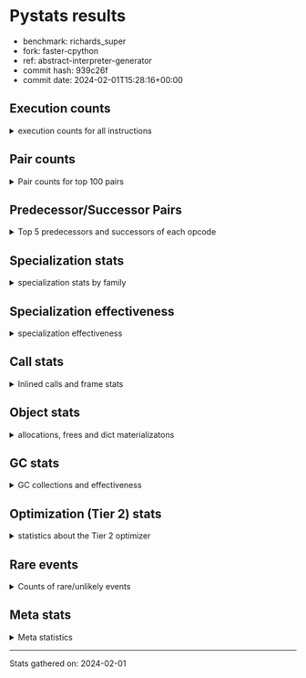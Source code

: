 
# Pystats results

- benchmark: richards_super
- fork: faster-cpython
- ref: abstract-interpreter-generator
- commit hash: 939c26f
- commit date: 2024-02-01T15:28:16+00:00

## Execution counts

<details>
<summary> execution counts for all instructions </summary>

|Name | Count | Self | Cumulative | Miss ratio | 
|---|---:|---:|---:|---:|
| LOAD_FAST | 348,289,860 | 21.9% | 21.9% |  |
| LOAD_ATTR_INSTANCE_VALUE | 146,778,480 | 9.2% | 31.1% | 34.9% |
| TO_BOOL_BOOL | 101,068,140 | 6.4% | 37.5% |  |
| CALL_PY_EXACT_ARGS | 82,093,240 | 5.2% | 42.6% | 8.5% |
| RESUME_CHECK | 81,965,500 | 5.2% | 47.8% | 0.0% |
| POP_JUMP_IF_FALSE | 81,216,640 | 5.1% | 52.9% |  |
| RETURN_VALUE | 72,657,020 | 4.6% | 57.5% |  |
| LOAD_ATTR_METHOD_WITH_VALUES | 72,039,760 | 4.5% | 62.0% | 44.6% |
| STORE_ATTR_INSTANCE_VALUE | 69,153,620 | 4.3% | 66.4% | 22.7% |
| STORE_FAST | 65,669,440 | 4.1% | 70.5% |  |
| LOAD_CONST | 52,642,240 | 3.3% | 73.8% |  |
| POP_TOP | 48,842,720 | 3.1% | 76.9% |  |
| COPY | 48,068,020 | 3.0% | 79.9% |  |
| LOAD_FAST_LOAD_FAST | 41,521,760 | 2.6% | 82.5% |  |
| LOAD_GLOBAL_MODULE | 41,305,880 | 2.6% | 85.1% |  |
| POP_JUMP_IF_NOT_NONE | 30,754,880 | 1.9% | 87.0% |  |
| POP_JUMP_IF_NONE | 22,455,200 | 1.4% | 88.4% |  |
| POP_JUMP_IF_TRUE | 22,014,180 | 1.4% | 89.8% |  |
| LOAD_GLOBAL_BUILTIN | 21,053,720 | 1.3% | 91.1% |  |
| ENTER_EXECUTOR | 17,460,400 | 1.1% | 92.2% |  |
| UNARY_NOT | 15,207,200 | 1.0% | 93.2% |  |
| COMPARE_OP_INT | 13,016,100 | 0.8% | 94.0% |  |
| JUMP_FORWARD | 10,812,160 | 0.7% | 94.7% |  |
| RETURN_CONST | 10,531,840 | 0.7% | 95.4% |  |
| LOAD_DEREF | 10,527,520 | 0.7% | 96.0% |  |
| COPY_FREE_VARS | 10,527,440 | 0.7% | 96.7% |  |
| LOAD_SUPER_ATTR_METHOD | 10,527,200 | 0.7% | 97.3% |  |
| CALL_ISINSTANCE | 10,526,320 | 0.7% | 98.0% |  |
| SWAP | 7,980,560 | 0.5% | 98.5% |  |
| BINARY_OP_ADD_INT | 7,468,540 | 0.5% | 99.0% |  |
| BINARY_SUBSCR_LIST_INT | 6,807,160 | 0.4% | 99.4% |  |
| BINARY_OP | 4,001,820 | 0.3% | 99.7% |  |
| BINARY_OP_SUBTRACT_INT | 2,001,160 | 0.1% | 99.8% |  |
| NOP | 1,859,120 | 0.1% | 99.9% |  |
| FOR_ITER_RANGE | 745,380 | 0.0% | 99.9% |  |
| STORE_SUBSCR_LIST_INT | 402,120 | 0.0% | 100.0% |  |
| GET_ITER | 372,560 | 0.0% | 100.0% |  |
| STORE_ATTR | 4,880 | 0.0% | 100.0% |  |
| LOAD_ATTR | 3,680 | 0.0% | 100.0% |  |
| LOAD_GLOBAL | 3,680 | 0.0% | 100.0% |  |
| EXIT_INIT_CHECK | 3,640 | 0.0% | 100.0% |  |
| CALL_ALLOC_AND_ENTER_INIT | 3,640 | 0.0% | 100.0% |  |
| CALL | 3,540 | 0.0% | 100.0% |  |
| BUILD_LIST | 1,280 | 0.0% | 100.0% |  |
| JUMP_BACKWARD | 1,000 | 0.0% | 100.0% |  |
| RESUME | 760 | 0.0% | 100.0% | 2.6% |
| INTERPRETER_EXIT | 680 | 0.0% | 100.0% |  |
| TO_BOOL | 600 | 0.0% | 100.0% |  |
| PUSH_NULL | 480 | 0.0% | 100.0% |  |
| EXTENDED_ARG | 480 | 0.0% | 100.0% |  |
| COMPARE_OP | 440 | 0.0% | 100.0% |  |
| LOAD_SUPER_ATTR | 320 | 0.0% | 100.0% |  |
| CALL_BUILTIN_CLASS | 200 | 0.0% | 100.0% |  |
| FOR_ITER | 120 | 0.0% | 100.0% |  |
| LOAD_ATTR_MODULE | 120 | 0.0% | 100.0% |  |
| BINARY_SUBSCR | 80 | 0.0% | 100.0% |  |
| STORE_SUBSCR | 80 | 0.0% | 100.0% |  |
| CALL_FUNCTION_EX | 80 | 0.0% | 100.0% |  |
| BINARY_OP_SUBTRACT_FLOAT | 60 | 0.0% | 100.0% |  |


</details>

## Pair counts

<details>
<summary> Pair counts for top 100 pairs </summary>

|Pair | Count | Self | Cumulative | 
|---|---:|---:|---:|
| LOAD_FAST LOAD_ATTR_INSTANCE_VALUE | 121,981,900 | 7.7% | 7.7% |
| CALL_PY_EXACT_ARGS RESUME_CHECK | 71,434,600 | 4.5% | 12.2% |
| TO_BOOL_BOOL POP_JUMP_IF_FALSE | 63,846,900 | 4.0% | 16.2% |
| LOAD_FAST LOAD_ATTR_METHOD_WITH_VALUES | 59,944,920 | 3.8% | 19.9% |
| RESUME_CHECK LOAD_FAST | 53,968,440 | 3.4% | 23.3% |
| POP_TOP LOAD_FAST | 44,748,080 | 2.8% | 26.2% |
| LOAD_FAST STORE_ATTR_INSTANCE_VALUE | 44,128,800 | 2.8% | 28.9% |
| STORE_FAST LOAD_FAST | 42,916,240 | 2.7% | 31.6% |
| LOAD_ATTR_METHOD_WITH_VALUES CALL_PY_EXACT_ARGS | 41,470,820 | 2.6% | 34.2% |
| STORE_ATTR_INSTANCE_VALUE LOAD_FAST | 40,645,900 | 2.6% | 36.8% |
| COPY TO_BOOL_BOOL | 40,087,300 | 2.5% | 39.3% |
| POP_JUMP_IF_FALSE LOAD_FAST | 32,679,840 | 2.1% | 41.4% |
| LOAD_CONST LOAD_FAST | 29,192,800 | 1.8% | 43.2% |
| LOAD_ATTR_INSTANCE_VALUE COPY | 28,600,200 | 1.8% | 45.0% |
| POP_JUMP_IF_NOT_NONE LOAD_FAST | 25,419,040 | 1.6% | 46.6% |
| RETURN_VALUE RETURN_VALUE | 24,772,160 | 1.6% | 48.2% |
| LOAD_ATTR_INSTANCE_VALUE STORE_FAST | 24,749,900 | 1.6% | 49.7% |
| LOAD_FAST POP_JUMP_IF_NOT_NONE | 23,315,520 | 1.5% | 51.2% |
| RETURN_VALUE TO_BOOL_BOOL | 23,233,060 | 1.5% | 52.6% |
| LOAD_FAST POP_JUMP_IF_NONE | 22,455,200 | 1.4% | 54.0% |
| TO_BOOL_BOOL POP_JUMP_IF_TRUE | 22,014,080 | 1.4% | 55.4% |
| LOAD_FAST RETURN_VALUE | 21,297,360 | 1.3% | 56.8% |
| LOAD_ATTR_INSTANCE_VALUE LOAD_FAST | 20,470,740 | 1.3% | 58.1% |
| POP_JUMP_IF_FALSE POP_TOP | 19,560,460 | 1.2% | 59.3% |
| LOAD_ATTR_INSTANCE_VALUE CALL_PY_EXACT_ARGS | 17,463,800 | 1.1% | 60.4% |
| POP_JUMP_IF_NONE ENTER_EXECUTOR | 17,059,500 | 1.1% | 61.5% |
| LOAD_FAST_LOAD_FAST STORE_ATTR_INSTANCE_VALUE | 16,746,520 | 1.1% | 62.5% |
| RETURN_VALUE STORE_FAST | 15,846,720 | 1.0% | 63.5% |
| STORE_ATTR_INSTANCE_VALUE LOAD_CONST | 15,387,440 | 1.0% | 64.5% |
| TO_BOOL_BOOL UNARY_NOT | 15,207,160 | 1.0% | 65.4% |
| LOAD_ATTR_INSTANCE_VALUE TO_BOOL_BOOL | 15,207,120 | 1.0% | 66.4% |
| LOAD_ATTR_METHOD_WITH_VALUES LOAD_FAST_LOAD_FAST | 14,245,720 | 0.9% | 67.3% |
| LOAD_FAST_LOAD_FAST CALL_PY_EXACT_ARGS | 14,245,680 | 0.9% | 68.2% |
| LOAD_ATTR_METHOD_WITH_VALUES LOAD_FAST | 14,116,900 | 0.9% | 69.1% |
| LOAD_FAST LOAD_GLOBAL_MODULE | 13,778,720 | 0.9% | 69.9% |
| COMPARE_OP_INT POP_JUMP_IF_FALSE | 13,016,100 | 0.8% | 70.8% |
| LOAD_ATTR_INSTANCE_VALUE RETURN_VALUE | 12,933,060 | 0.8% | 71.6% |
| LOAD_ATTR_INSTANCE_VALUE LOAD_CONST | 12,351,780 | 0.8% | 72.3% |
| LOAD_FAST STORE_FAST | 12,201,120 | 0.8% | 73.1% |
| LOAD_GLOBAL_MODULE TO_BOOL_BOOL | 12,014,120 | 0.8% | 73.9% |
| ENTER_EXECUTOR LOAD_ATTR_METHOD_WITH_VALUES | 11,487,300 | 0.7% | 74.6% |
| UNARY_NOT COPY | 11,487,200 | 0.7% | 75.3% |
| POP_JUMP_IF_TRUE POP_TOP | 11,487,200 | 0.7% | 76.0% |
| POP_JUMP_IF_FALSE LOAD_GLOBAL_MODULE | 11,242,760 | 0.7% | 76.7% |
| RESUME_CHECK LOAD_CONST | 10,660,440 | 0.7% | 77.4% |
| JUMP_FORWARD LOAD_FAST | 10,625,920 | 0.7% | 78.1% |
| STORE_ATTR_INSTANCE_VALUE RETURN_CONST | 10,530,200 | 0.7% | 78.7% |
| RESUME_CHECK LOAD_FAST_LOAD_FAST | 10,527,640 | 0.7% | 79.4% |
| RETURN_CONST POP_TOP | 10,527,520 | 0.7% | 80.1% |
| LOAD_DEREF LOAD_FAST | 10,527,360 | 0.7% | 80.7% |
| COPY_FREE_VARS RESUME_CHECK | 10,527,260 | 0.7% | 81.4% |
| LOAD_GLOBAL_BUILTIN LOAD_DEREF | 10,527,200 | 0.7% | 82.0% |
| LOAD_SUPER_ATTR_METHOD LOAD_FAST_LOAD_FAST | 10,527,060 | 0.7% | 82.7% |
| LOAD_FAST LOAD_SUPER_ATTR_METHOD | 10,527,040 | 0.7% | 83.4% |
| LOAD_GLOBAL_BUILTIN LOAD_FAST | 10,526,520 | 0.7% | 84.0% |
| CALL_PY_EXACT_ARGS COPY_FREE_VARS | 10,526,380 | 0.7% | 84.7% |
| LOAD_FAST_LOAD_FAST LOAD_ATTR_INSTANCE_VALUE | 10,526,360 | 0.7% | 85.4% |
| POP_JUMP_IF_TRUE LOAD_GLOBAL_BUILTIN | 10,526,240 | 0.7% | 86.0% |
| STORE_FAST LOAD_GLOBAL_BUILTIN | 10,526,240 | 0.7% | 86.7% |
| CALL_ISINSTANCE TO_BOOL_BOOL | 10,526,240 | 0.7% | 87.3% |
| LOAD_GLOBAL_MODULE CALL_ISINSTANCE | 10,526,240 | 0.7% | 88.0% |
| POP_JUMP_IF_FALSE RETURN_VALUE | 9,039,220 | 0.6% | 88.6% |
| COPY LOAD_ATTR_INSTANCE_VALUE | 7,980,360 | 0.5% | 89.1% |
| SWAP STORE_ATTR_INSTANCE_VALUE | 7,980,360 | 0.5% | 89.6% |
| LOAD_ATTR_INSTANCE_VALUE POP_JUMP_IF_NOT_NONE | 7,439,320 | 0.5% | 90.0% |
| LOAD_FAST CALL_PY_EXACT_ARGS | 7,179,920 | 0.5% | 90.5% |
| LOAD_CONST BINARY_OP_ADD_INT | 7,067,280 | 0.4% | 90.9% |
| RETURN_VALUE POP_TOP | 6,939,080 | 0.4% | 91.4% |
| POP_JUMP_IF_FALSE LOAD_CONST | 6,834,880 | 0.4% | 91.8% |
| RESUME_CHECK LOAD_GLOBAL_MODULE | 6,807,840 | 0.4% | 92.2% |
| LOAD_FAST BINARY_SUBSCR_LIST_INT | 6,807,120 | 0.4% | 92.7% |
| LOAD_CONST STORE_FAST | 6,806,560 | 0.4% | 93.1% |
| STORE_FAST JUMP_FORWARD | 6,719,840 | 0.4% | 93.5% |
| BINARY_OP_ADD_INT SWAP | 5,579,380 | 0.4% | 93.9% |
| LOAD_GLOBAL_MODULE COMPARE_OP_INT | 5,482,120 | 0.3% | 94.2% |
| LOAD_GLOBAL_MODULE LOAD_ATTR_INSTANCE_VALUE | 5,321,360 | 0.3% | 94.5% |
| BINARY_SUBSCR_LIST_INT STORE_FAST | 5,319,180 | 0.3% | 94.9% |
| LOAD_GLOBAL_MODULE COPY | 5,206,840 | 0.3% | 95.2% |
| ENTER_EXECUTOR POP_JUMP_IF_FALSE | 4,353,260 | 0.3% | 95.5% |
| POP_TOP JUMP_FORWARD | 4,092,320 | 0.3% | 95.7% |
| LOAD_CONST BINARY_OP | 3,998,640 | 0.3% | 96.0% |
| LOAD_ATTR_INSTANCE_VALUE COMPARE_OP_INT | 3,961,200 | 0.2% | 96.2% |
| POP_JUMP_IF_NOT_NONE LOAD_FAST_LOAD_FAST | 3,848,800 | 0.2% | 96.5% |
| POP_JUMP_IF_NONE LOAD_FAST | 3,774,720 | 0.2% | 96.7% |
| STORE_FAST LOAD_GLOBAL_MODULE | 3,720,400 | 0.2% | 97.0% |
| UNARY_NOT RETURN_VALUE | 3,720,000 | 0.2% | 97.2% |
| LOAD_CONST COMPARE_OP_INT | 3,572,560 | 0.2% | 97.4% |
| LOAD_FAST COPY | 2,773,680 | 0.2% | 97.6% |
| BINARY_OP LOAD_CONST | 2,398,580 | 0.2% | 97.7% |
| LOAD_ATTR_INSTANCE_VALUE LOAD_GLOBAL_MODULE | 2,232,560 | 0.1% | 97.9% |
| LOAD_CONST BINARY_OP_SUBTRACT_INT | 2,001,120 | 0.1% | 98.0% |
| STORE_ATTR_INSTANCE_VALUE LOAD_GLOBAL_MODULE | 1,916,820 | 0.1% | 98.1% |
| RETURN_VALUE LOAD_FAST | 1,863,200 | 0.1% | 98.2% |
| NOP LOAD_FAST | 1,859,040 | 0.1% | 98.4% |
| POP_JUMP_IF_FALSE NOP | 1,859,040 | 0.1% | 98.5% |
| POP_JUMP_IF_NONE LOAD_FAST_LOAD_FAST | 1,620,320 | 0.1% | 98.6% |
| STORE_FAST LOAD_CONST | 1,600,000 | 0.1% | 98.7% |
| BINARY_OP_SUBTRACT_INT SWAP | 1,599,980 | 0.1% | 98.8% |
| LOAD_GLOBAL_MODULE CALL_PY_EXACT_ARGS | 1,599,880 | 0.1% | 98.9% |
| LOAD_ATTR_METHOD_WITH_VALUES LOAD_GLOBAL_MODULE | 1,599,760 | 0.1% | 99.0% |


</details>

## Predecessor/Successor Pairs

<details>
<summary> Top 5 predecessors and successors of each opcode </summary>

### CACHE

<details>
<summary> Successors and predecessors for CACHE </summary>

|Successors | Count | Percentage | 
|---|---:|---:|
| RESUME_CHECK | 420 | 61.8% |
| RESUME | 140 | 20.6% |
| COPY_FREE_VARS | 120 | 17.6% |


</details>

### BINARY_SUBSCR

<details>
<summary> Successors and predecessors for BINARY_SUBSCR </summary>

|Predecessors | Count | Percentage | 
|---|---:|---:|
| LOAD_FAST | 80 | 100.0% |

|Successors | Count | Percentage | 
|---|---:|---:|
| BINARY_SUBSCR_LIST_INT | 40 | 50.0% |
| LOAD_FAST | 20 | 25.0% |
| STORE_FAST | 20 | 25.0% |


</details>

### EXIT_INIT_CHECK

<details>
<summary> Successors and predecessors for EXIT_INIT_CHECK </summary>

|Predecessors | Count | Percentage | 
|---|---:|---:|
| RETURN_CONST | 3,640 | 100.0% |

|Successors | Count | Percentage | 
|---|---:|---:|
| RETURN_VALUE | 3,640 | 100.0% |


</details>

### GET_ITER

<details>
<summary> Successors and predecessors for GET_ITER </summary>

|Predecessors | Count | Percentage | 
|---|---:|---:|
| LOAD_GLOBAL_MODULE | 372,300 | 99.9% |
| CALL_BUILTIN_CLASS | 140 | 0.0% |
| LOAD_FAST | 80 | 0.0% |
| CALL | 20 | 0.0% |
| LOAD_GLOBAL | 20 | 0.0% |

|Successors | Count | Percentage | 
|---|---:|---:|
| FOR_ITER_RANGE | 372,360 | 99.9% |
| EXTENDED_ARG | 160 | 0.0% |
| FOR_ITER | 40 | 0.0% |


</details>

### INTERPRETER_EXIT

<details>
<summary> Successors and predecessors for INTERPRETER_EXIT </summary>

|Predecessors | Count | Percentage | 
|---|---:|---:|
| RETURN_CONST | 680 | 100.0% |


</details>

### NOP

<details>
<summary> Successors and predecessors for NOP </summary>

|Predecessors | Count | Percentage | 
|---|---:|---:|
| POP_JUMP_IF_FALSE | 1,859,040 | 100.0% |
| POP_TOP | 80 | 0.0% |

|Successors | Count | Percentage | 
|---|---:|---:|
| LOAD_FAST | 1,859,040 | 100.0% |
| LOAD_DEREF | 80 | 0.0% |


</details>

### POP_TOP

<details>
<summary> Successors and predecessors for POP_TOP </summary>

|Predecessors | Count | Percentage | 
|---|---:|---:|
| POP_JUMP_IF_FALSE | 19,560,460 | 40.0% |
| POP_JUMP_IF_TRUE | 11,487,200 | 23.5% |
| RETURN_CONST | 10,527,520 | 21.6% |
| RETURN_VALUE | 6,939,080 | 14.2% |
| ENTER_EXECUTOR | 328,100 | 0.7% |

|Successors | Count | Percentage | 
|---|---:|---:|
| LOAD_FAST | 44,748,080 | 91.6% |
| JUMP_FORWARD | 4,092,320 | 8.4% |
| RETURN_CONST | 960 | 0.0% |
| LOAD_GLOBAL_MODULE | 720 | 0.0% |
| LOAD_GLOBAL | 240 | 0.0% |


</details>

### PUSH_NULL

<details>
<summary> Successors and predecessors for PUSH_NULL </summary>

|Predecessors | Count | Percentage | 
|---|---:|---:|
| LOAD_FAST | 320 | 66.7% |
| LOAD_DEREF | 80 | 16.7% |
| LOAD_ATTR_MODULE | 60 | 12.5% |
| LOAD_ATTR | 20 | 4.2% |

|Successors | Count | Percentage | 
|---|---:|---:|
| CALL | 400 | 83.3% |
| LOAD_FAST | 80 | 16.7% |


</details>

### RETURN_VALUE

<details>
<summary> Successors and predecessors for RETURN_VALUE </summary>

|Predecessors | Count | Percentage | 
|---|---:|---:|
| RETURN_VALUE | 24,772,160 | 34.1% |
| LOAD_FAST | 21,297,360 | 29.3% |
| LOAD_ATTR_INSTANCE_VALUE | 12,933,060 | 17.8% |
| POP_JUMP_IF_FALSE | 9,039,220 | 12.4% |
| UNARY_NOT | 3,720,000 | 5.1% |

|Successors | Count | Percentage | 
|---|---:|---:|
| RETURN_VALUE | 24,772,160 | 34.1% |
| TO_BOOL_BOOL | 23,233,060 | 32.0% |
| STORE_FAST | 15,846,720 | 21.8% |
| POP_TOP | 6,939,080 | 9.6% |
| LOAD_FAST | 1,863,200 | 2.6% |


</details>

### STORE_SUBSCR

<details>
<summary> Successors and predecessors for STORE_SUBSCR </summary>

|Predecessors | Count | Percentage | 
|---|---:|---:|
| LOAD_FAST | 80 | 100.0% |

|Successors | Count | Percentage | 
|---|---:|---:|
| STORE_SUBSCR_LIST_INT | 40 | 50.0% |
| JUMP_BACKWARD | 20 | 25.0% |
| LOAD_CONST | 20 | 25.0% |


</details>

### TO_BOOL

<details>
<summary> Successors and predecessors for TO_BOOL </summary>

|Predecessors | Count | Percentage | 
|---|---:|---:|
| COPY | 160 | 26.7% |
| RETURN_VALUE | 80 | 13.3% |
| CALL | 80 | 13.3% |
| CALL_ISINSTANCE | 80 | 13.3% |
| LOAD_GLOBAL | 60 | 10.0% |

|Successors | Count | Percentage | 
|---|---:|---:|
| TO_BOOL_BOOL | 300 | 50.0% |
| POP_JUMP_IF_FALSE | 160 | 26.7% |
| POP_JUMP_IF_TRUE | 100 | 16.7% |
| UNARY_NOT | 40 | 6.7% |


</details>

### UNARY_NOT

<details>
<summary> Successors and predecessors for UNARY_NOT </summary>

|Predecessors | Count | Percentage | 
|---|---:|---:|
| TO_BOOL_BOOL | 15,207,160 | 100.0% |
| TO_BOOL | 40 | 0.0% |

|Successors | Count | Percentage | 
|---|---:|---:|
| COPY | 11,487,200 | 75.5% |
| RETURN_VALUE | 3,720,000 | 24.5% |


</details>

### BINARY_OP

<details>
<summary> Successors and predecessors for BINARY_OP </summary>

|Predecessors | Count | Percentage | 
|---|---:|---:|
| LOAD_CONST | 3,998,640 | 99.9% |
| BINARY_OP | 1,820 | 0.0% |
| LOAD_GLOBAL_MODULE | 1,260 | 0.0% |
| LOAD_FAST | 40 | 0.0% |
| LOAD_ATTR | 20 | 0.0% |

|Successors | Count | Percentage | 
|---|---:|---:|
| LOAD_CONST | 2,398,580 | 59.9% |
| SWAP | 801,200 | 20.0% |
| LOAD_FAST | 800,040 | 20.0% |
| BINARY_OP | 1,820 | 0.0% |
| BINARY_OP_ADD_INT | 100 | 0.0% |


</details>

### BUILD_LIST

<details>
<summary> Successors and predecessors for BUILD_LIST </summary>

|Predecessors | Count | Percentage | 
|---|---:|---:|
| LOAD_CONST | 1,280 | 100.0% |

|Successors | Count | Percentage | 
|---|---:|---:|
| LOAD_GLOBAL_MODULE | 1,240 | 96.9% |
| LOAD_GLOBAL | 40 | 3.1% |


</details>

### CALL

<details>
<summary> Successors and predecessors for CALL </summary>

|Predecessors | Count | Percentage | 
|---|---:|---:|
| LOAD_GLOBAL | 540 | 15.3% |
| LOAD_GLOBAL_MODULE | 540 | 15.3% |
| LOAD_ATTR | 500 | 14.1% |
| LOAD_FAST | 480 | 13.6% |
| PUSH_NULL | 400 | 11.3% |

|Successors | Count | Percentage | 
|---|---:|---:|
| CALL_PY_EXACT_ARGS | 880 | 24.9% |
| CALL_ALLOC_AND_ENTER_INIT | 520 | 14.7% |
| RESUME | 440 | 12.4% |
| RESUME_CHECK | 420 | 11.9% |
| POP_TOP | 360 | 10.2% |


</details>

### CALL_FUNCTION_EX

<details>
<summary> Successors and predecessors for CALL_FUNCTION_EX </summary>

|Predecessors | Count | Percentage | 
|---|---:|---:|
| LOAD_FAST | 80 | 100.0% |

|Successors | Count | Percentage | 
|---|---:|---:|
| COPY_FREE_VARS | 80 | 100.0% |


</details>

### COMPARE_OP

<details>
<summary> Successors and predecessors for COMPARE_OP </summary>

|Predecessors | Count | Percentage | 
|---|---:|---:|
| LOAD_CONST | 240 | 54.5% |
| LOAD_GLOBAL | 60 | 13.6% |
| LOAD_GLOBAL_MODULE | 60 | 13.6% |
| LOAD_ATTR | 40 | 9.1% |
| LOAD_ATTR_INSTANCE_VALUE | 40 | 9.1% |

|Successors | Count | Percentage | 
|---|---:|---:|
| POP_JUMP_IF_FALSE | 220 | 50.0% |
| COMPARE_OP_INT | 220 | 50.0% |


</details>

### COPY

<details>
<summary> Successors and predecessors for COPY </summary>

|Predecessors | Count | Percentage | 
|---|---:|---:|
| LOAD_ATTR_INSTANCE_VALUE | 28,600,200 | 59.5% |
| UNARY_NOT | 11,487,200 | 23.9% |
| LOAD_GLOBAL_MODULE | 5,206,840 | 10.8% |
| LOAD_FAST | 2,773,680 | 5.8% |
| LOAD_ATTR | 60 | 0.0% |

|Successors | Count | Percentage | 
|---|---:|---:|
| TO_BOOL_BOOL | 40,087,300 | 83.4% |
| LOAD_ATTR_INSTANCE_VALUE | 7,980,360 | 16.6% |
| LOAD_ATTR | 200 | 0.0% |
| TO_BOOL | 160 | 0.0% |


</details>

### COPY_FREE_VARS

<details>
<summary> Successors and predecessors for COPY_FREE_VARS </summary>

|Predecessors | Count | Percentage | 
|---|---:|---:|
| CALL_PY_EXACT_ARGS | 10,526,380 | 100.0% |
| CALL_ALLOC_AND_ENTER_INIT | 840 | 0.0% |
| CACHE | 120 | 0.0% |
| CALL_FUNCTION_EX | 80 | 0.0% |
| CALL | 20 | 0.0% |

|Successors | Count | Percentage | 
|---|---:|---:|
| RESUME_CHECK | 10,527,260 | 100.0% |
| RESUME | 180 | 0.0% |


</details>

### ENTER_EXECUTOR

<details>
<summary> Successors and predecessors for ENTER_EXECUTOR </summary>

|Predecessors | Count | Percentage | 
|---|---:|---:|
| POP_JUMP_IF_NONE | 17,059,500 | 97.7% |
| STORE_SUBSCR_LIST_INT | 400,860 | 2.3% |
| JUMP_BACKWARD | 40 | 0.0% |

|Successors | Count | Percentage | 
|---|---:|---:|
| LOAD_ATTR_METHOD_WITH_VALUES | 11,487,300 | 65.8% |
| POP_JUMP_IF_FALSE | 4,353,260 | 24.9% |
| RETURN_VALUE | 890,860 | 5.1% |
| FOR_ITER_RANGE | 372,240 | 2.1% |
| POP_TOP | 328,100 | 1.9% |


</details>

### EXTENDED_ARG

<details>
<summary> Successors and predecessors for EXTENDED_ARG </summary>

|Predecessors | Count | Percentage | 
|---|---:|---:|
| GET_ITER | 160 | 33.3% |
| JUMP_BACKWARD | 160 | 33.3% |
| POP_JUMP_IF_FALSE | 160 | 33.3% |

|Successors | Count | Percentage | 
|---|---:|---:|
| FOR_ITER_RANGE | 280 | 58.3% |
| JUMP_BACKWARD | 160 | 33.3% |
| FOR_ITER | 40 | 8.3% |


</details>

### FOR_ITER

<details>
<summary> Successors and predecessors for FOR_ITER </summary>

|Predecessors | Count | Percentage | 
|---|---:|---:|
| GET_ITER | 40 | 33.3% |
| EXTENDED_ARG | 40 | 33.3% |
| JUMP_BACKWARD | 40 | 33.3% |

|Successors | Count | Percentage | 
|---|---:|---:|
| STORE_FAST | 60 | 50.0% |
| FOR_ITER_RANGE | 60 | 50.0% |


</details>

### JUMP_BACKWARD

<details>
<summary> Successors and predecessors for JUMP_BACKWARD </summary>

|Predecessors | Count | Percentage | 
|---|---:|---:|
| POP_JUMP_IF_NONE | 340 | 34.0% |
| STORE_SUBSCR_LIST_INT | 320 | 32.0% |
| POP_TOP | 160 | 16.0% |
| EXTENDED_ARG | 160 | 16.0% |
| STORE_SUBSCR | 20 | 2.0% |

|Successors | Count | Percentage | 
|---|---:|---:|
| FOR_ITER_RANGE | 440 | 44.0% |
| LOAD_GLOBAL_MODULE | 300 | 30.0% |
| EXTENDED_ARG | 160 | 16.0% |
| ENTER_EXECUTOR | 40 | 4.0% |
| FOR_ITER | 40 | 4.0% |


</details>

### JUMP_FORWARD

<details>
<summary> Successors and predecessors for JUMP_FORWARD </summary>

|Predecessors | Count | Percentage | 
|---|---:|---:|
| STORE_FAST | 6,719,840 | 62.2% |
| POP_TOP | 4,092,320 | 37.8% |

|Successors | Count | Percentage | 
|---|---:|---:|
| LOAD_FAST | 10,625,920 | 98.3% |
| LOAD_FAST_LOAD_FAST | 186,240 | 1.7% |


</details>

### LOAD_ATTR

<details>
<summary> Successors and predecessors for LOAD_ATTR </summary>

|Predecessors | Count | Percentage | 
|---|---:|---:|
| LOAD_FAST | 2,880 | 78.3% |
| COPY | 200 | 5.4% |
| LOAD_GLOBAL | 160 | 4.3% |
| LOAD_GLOBAL_MODULE | 160 | 4.3% |
| RETURN_VALUE | 120 | 3.3% |

|Successors | Count | Percentage | 
|---|---:|---:|
| LOAD_ATTR_INSTANCE_VALUE | 1,100 | 29.9% |
| LOAD_ATTR_METHOD_WITH_VALUES | 700 | 19.0% |
| CALL | 500 | 13.6% |
| LOAD_FAST | 440 | 12.0% |
| LOAD_CONST | 220 | 6.0% |


</details>

### LOAD_CONST

<details>
<summary> Successors and predecessors for LOAD_CONST </summary>

|Predecessors | Count | Percentage | 
|---|---:|---:|
| STORE_ATTR_INSTANCE_VALUE | 15,387,440 | 29.2% |
| LOAD_ATTR_INSTANCE_VALUE | 12,351,780 | 23.5% |
| RESUME_CHECK | 10,660,440 | 20.3% |
| POP_JUMP_IF_FALSE | 6,834,880 | 13.0% |
| BINARY_OP | 2,398,580 | 4.6% |

|Successors | Count | Percentage | 
|---|---:|---:|
| LOAD_FAST | 29,192,800 | 55.5% |
| BINARY_OP_ADD_INT | 7,067,280 | 13.4% |
| STORE_FAST | 6,806,560 | 12.9% |
| BINARY_OP | 3,998,640 | 7.6% |
| COMPARE_OP_INT | 3,572,560 | 6.8% |


</details>

### LOAD_DEREF

<details>
<summary> Successors and predecessors for LOAD_DEREF </summary>

|Predecessors | Count | Percentage | 
|---|---:|---:|
| LOAD_GLOBAL_BUILTIN | 10,527,200 | 100.0% |
| LOAD_GLOBAL | 160 | 0.0% |
| NOP | 80 | 0.0% |
| STORE_FAST | 80 | 0.0% |

|Successors | Count | Percentage | 
|---|---:|---:|
| LOAD_FAST | 10,527,360 | 100.0% |
| PUSH_NULL | 80 | 0.0% |
| STORE_FAST | 80 | 0.0% |


</details>

### LOAD_FAST

<details>
<summary> Successors and predecessors for LOAD_FAST </summary>

|Predecessors | Count | Percentage | 
|---|---:|---:|
| RESUME_CHECK | 53,968,440 | 15.5% |
| POP_TOP | 44,748,080 | 12.8% |
| STORE_FAST | 42,916,240 | 12.3% |
| STORE_ATTR_INSTANCE_VALUE | 40,645,900 | 11.7% |
| POP_JUMP_IF_FALSE | 32,679,840 | 9.4% |

|Successors | Count | Percentage | 
|---|---:|---:|
| LOAD_ATTR_INSTANCE_VALUE | 121,981,900 | 35.0% |
| LOAD_ATTR_METHOD_WITH_VALUES | 59,944,920 | 17.2% |
| STORE_ATTR_INSTANCE_VALUE | 44,128,800 | 12.7% |
| POP_JUMP_IF_NOT_NONE | 23,315,520 | 6.7% |
| POP_JUMP_IF_NONE | 22,455,200 | 6.4% |


</details>

### LOAD_FAST_LOAD_FAST

<details>
<summary> Successors and predecessors for LOAD_FAST_LOAD_FAST </summary>

|Predecessors | Count | Percentage | 
|---|---:|---:|
| LOAD_ATTR_METHOD_WITH_VALUES | 14,245,720 | 34.3% |
| RESUME_CHECK | 10,527,640 | 25.4% |
| LOAD_SUPER_ATTR_METHOD | 10,527,060 | 25.4% |
| POP_JUMP_IF_NOT_NONE | 3,848,800 | 9.3% |
| POP_JUMP_IF_NONE | 1,620,320 | 3.9% |

|Successors | Count | Percentage | 
|---|---:|---:|
| STORE_ATTR_INSTANCE_VALUE | 16,746,520 | 40.3% |
| CALL_PY_EXACT_ARGS | 14,245,680 | 34.3% |
| LOAD_ATTR_INSTANCE_VALUE | 10,526,360 | 25.4% |
| STORE_ATTR | 1,320 | 0.0% |
| LOAD_FAST | 800 | 0.0% |


</details>

### LOAD_GLOBAL

<details>
<summary> Successors and predecessors for LOAD_GLOBAL </summary>

|Predecessors | Count | Percentage | 
|---|---:|---:|
| LOAD_FAST | 640 | 17.4% |
| STORE_FAST | 560 | 15.2% |
| RETURN_VALUE | 280 | 7.6% |
| LOAD_CONST | 280 | 7.6% |
| POP_TOP | 240 | 6.5% |

|Successors | Count | Percentage | 
|---|---:|---:|
| LOAD_GLOBAL_MODULE | 1,560 | 42.4% |
| CALL | 540 | 14.7% |
| LOAD_GLOBAL_BUILTIN | 280 | 7.6% |
| LOAD_FAST | 260 | 7.1% |
| LOAD_GLOBAL | 240 | 6.5% |


</details>

### LOAD_SUPER_ATTR

<details>
<summary> Successors and predecessors for LOAD_SUPER_ATTR </summary>

|Predecessors | Count | Percentage | 
|---|---:|---:|
| LOAD_FAST | 320 | 100.0% |

|Successors | Count | Percentage | 
|---|---:|---:|
| LOAD_SUPER_ATTR_METHOD | 160 | 50.0% |
| LOAD_FAST_LOAD_FAST | 140 | 43.8% |
| LOAD_FAST | 20 | 6.2% |


</details>

### POP_JUMP_IF_FALSE

<details>
<summary> Successors and predecessors for POP_JUMP_IF_FALSE </summary>

|Predecessors | Count | Percentage | 
|---|---:|---:|
| TO_BOOL_BOOL | 63,846,900 | 78.6% |
| COMPARE_OP_INT | 13,016,100 | 16.0% |
| ENTER_EXECUTOR | 4,353,260 | 5.4% |
| COMPARE_OP | 220 | 0.0% |
| TO_BOOL | 160 | 0.0% |

|Successors | Count | Percentage | 
|---|---:|---:|
| LOAD_FAST | 32,679,840 | 40.2% |
| POP_TOP | 19,560,460 | 24.1% |
| LOAD_GLOBAL_MODULE | 11,242,760 | 13.8% |
| RETURN_VALUE | 9,039,220 | 11.1% |
| LOAD_CONST | 6,834,880 | 8.4% |


</details>

### POP_JUMP_IF_NONE

<details>
<summary> Successors and predecessors for POP_JUMP_IF_NONE </summary>

|Predecessors | Count | Percentage | 
|---|---:|---:|
| LOAD_FAST | 22,455,200 | 100.0% |

|Successors | Count | Percentage | 
|---|---:|---:|
| ENTER_EXECUTOR | 17,059,500 | 76.0% |
| LOAD_FAST | 3,774,720 | 16.8% |
| LOAD_FAST_LOAD_FAST | 1,620,320 | 7.2% |
| JUMP_BACKWARD | 340 | 0.0% |
| RETURN_CONST | 160 | 0.0% |


</details>

### POP_JUMP_IF_NOT_NONE

<details>
<summary> Successors and predecessors for POP_JUMP_IF_NOT_NONE </summary>

|Predecessors | Count | Percentage | 
|---|---:|---:|
| LOAD_FAST | 23,315,520 | 75.8% |
| LOAD_ATTR_INSTANCE_VALUE | 7,439,320 | 24.2% |
| LOAD_ATTR | 40 | 0.0% |

|Successors | Count | Percentage | 
|---|---:|---:|
| LOAD_FAST | 25,419,040 | 82.7% |
| LOAD_FAST_LOAD_FAST | 3,848,800 | 12.5% |
| LOAD_CONST | 1,487,040 | 4.8% |


</details>

### POP_JUMP_IF_TRUE

<details>
<summary> Successors and predecessors for POP_JUMP_IF_TRUE </summary>

|Predecessors | Count | Percentage | 
|---|---:|---:|
| TO_BOOL_BOOL | 22,014,080 | 100.0% |
| TO_BOOL | 100 | 0.0% |

|Successors | Count | Percentage | 
|---|---:|---:|
| POP_TOP | 11,487,200 | 52.2% |
| LOAD_GLOBAL_BUILTIN | 10,526,240 | 47.8% |
| RETURN_VALUE | 580 | 0.0% |
| LOAD_GLOBAL | 160 | 0.0% |


</details>

### RETURN_CONST

<details>
<summary> Successors and predecessors for RETURN_CONST </summary>

|Predecessors | Count | Percentage | 
|---|---:|---:|
| STORE_ATTR_INSTANCE_VALUE | 10,530,200 | 100.0% |
| POP_TOP | 960 | 0.0% |
| STORE_ATTR | 360 | 0.0% |
| POP_JUMP_IF_NONE | 160 | 0.0% |
| FOR_ITER_RANGE | 160 | 0.0% |

|Successors | Count | Percentage | 
|---|---:|---:|
| POP_TOP | 10,527,520 | 100.0% |
| EXIT_INIT_CHECK | 3,640 | 0.0% |
| INTERPRETER_EXIT | 680 | 0.0% |


</details>

### STORE_ATTR

<details>
<summary> Successors and predecessors for STORE_ATTR </summary>

|Predecessors | Count | Percentage | 
|---|---:|---:|
| LOAD_FAST | 2,880 | 59.0% |
| LOAD_FAST_LOAD_FAST | 1,320 | 27.0% |
| STORE_ATTR | 360 | 7.4% |
| SWAP | 200 | 4.1% |
| LOAD_GLOBAL | 60 | 1.2% |

|Successors | Count | Percentage | 
|---|---:|---:|
| LOAD_FAST | 1,380 | 28.3% |
| STORE_ATTR_INSTANCE_VALUE | 1,360 | 27.9% |
| LOAD_FAST_LOAD_FAST | 940 | 19.3% |
| LOAD_CONST | 400 | 8.2% |
| RETURN_CONST | 360 | 7.4% |


</details>

### STORE_FAST

<details>
<summary> Successors and predecessors for STORE_FAST </summary>

|Predecessors | Count | Percentage | 
|---|---:|---:|
| LOAD_ATTR_INSTANCE_VALUE | 24,749,900 | 37.7% |
| RETURN_VALUE | 15,846,720 | 24.1% |
| LOAD_FAST | 12,201,120 | 18.6% |
| LOAD_CONST | 6,806,560 | 10.4% |
| BINARY_SUBSCR_LIST_INT | 5,319,180 | 8.1% |

|Successors | Count | Percentage | 
|---|---:|---:|
| LOAD_FAST | 42,916,240 | 65.4% |
| LOAD_GLOBAL_BUILTIN | 10,526,240 | 16.0% |
| JUMP_FORWARD | 6,719,840 | 10.2% |
| LOAD_GLOBAL_MODULE | 3,720,400 | 5.7% |
| LOAD_CONST | 1,600,000 | 2.4% |


</details>

### SWAP

<details>
<summary> Successors and predecessors for SWAP </summary>

|Predecessors | Count | Percentage | 
|---|---:|---:|
| BINARY_OP_ADD_INT | 5,579,380 | 69.9% |
| BINARY_OP_SUBTRACT_INT | 1,599,980 | 20.0% |
| BINARY_OP | 801,200 | 10.0% |

|Successors | Count | Percentage | 
|---|---:|---:|
| STORE_ATTR_INSTANCE_VALUE | 7,980,360 | 100.0% |
| STORE_ATTR | 200 | 0.0% |


</details>

### RESUME

<details>
<summary> Successors and predecessors for RESUME </summary>

|Predecessors | Count | Percentage | 
|---|---:|---:|
| CALL | 440 | 57.9% |
| COPY_FREE_VARS | 180 | 23.7% |
| CACHE | 140 | 18.4% |

|Successors | Count | Percentage | 
|---|---:|---:|
| LOAD_FAST | 300 | 39.5% |
| LOAD_GLOBAL | 220 | 28.9% |
| LOAD_CONST | 200 | 26.3% |
| LOAD_FAST_LOAD_FAST | 40 | 5.3% |


</details>

### BINARY_OP_ADD_INT

<details>
<summary> Successors and predecessors for BINARY_OP_ADD_INT </summary>

|Predecessors | Count | Percentage | 
|---|---:|---:|
| LOAD_CONST | 7,067,280 | 94.6% |
| LOAD_ATTR_INSTANCE_VALUE | 401,160 | 5.4% |
| BINARY_OP | 100 | 0.0% |

|Successors | Count | Percentage | 
|---|---:|---:|
| SWAP | 5,579,380 | 74.7% |
| LOAD_FAST | 1,487,980 | 19.9% |
| LOAD_CONST | 401,180 | 5.4% |


</details>

### BINARY_OP_SUBTRACT_FLOAT

<details>
<summary> Successors and predecessors for BINARY_OP_SUBTRACT_FLOAT </summary>

|Predecessors | Count | Percentage | 
|---|---:|---:|
| LOAD_FAST | 40 | 66.7% |
| BINARY_OP | 20 | 33.3% |

|Successors | Count | Percentage | 
|---|---:|---:|
| STORE_FAST | 60 | 100.0% |


</details>

### BINARY_OP_SUBTRACT_INT

<details>
<summary> Successors and predecessors for BINARY_OP_SUBTRACT_INT </summary>

|Predecessors | Count | Percentage | 
|---|---:|---:|
| LOAD_CONST | 2,001,120 | 100.0% |
| BINARY_OP | 40 | 0.0% |

|Successors | Count | Percentage | 
|---|---:|---:|
| SWAP | 1,599,980 | 80.0% |
| LOAD_FAST | 401,180 | 20.0% |


</details>

### BINARY_SUBSCR_LIST_INT

<details>
<summary> Successors and predecessors for BINARY_SUBSCR_LIST_INT </summary>

|Predecessors | Count | Percentage | 
|---|---:|---:|
| LOAD_FAST | 6,807,120 | 100.0% |
| BINARY_SUBSCR | 40 | 0.0% |

|Successors | Count | Percentage | 
|---|---:|---:|
| STORE_FAST | 5,319,180 | 78.1% |
| LOAD_FAST | 1,487,980 | 21.9% |


</details>

### CALL_ALLOC_AND_ENTER_INIT

<details>
<summary> Successors and predecessors for CALL_ALLOC_AND_ENTER_INIT </summary>

|Predecessors | Count | Percentage | 
|---|---:|---:|
| LOAD_GLOBAL_MODULE | 2,400 | 65.9% |
| RETURN_VALUE | 720 | 19.8% |
| CALL | 520 | 14.3% |

|Successors | Count | Percentage | 
|---|---:|---:|
| RESUME_CHECK | 2,800 | 76.9% |
| COPY_FREE_VARS | 840 | 23.1% |


</details>

### CALL_BUILTIN_CLASS

<details>
<summary> Successors and predecessors for CALL_BUILTIN_CLASS </summary>

|Predecessors | Count | Percentage | 
|---|---:|---:|
| LOAD_FAST | 160 | 80.0% |
| CALL | 40 | 20.0% |

|Successors | Count | Percentage | 
|---|---:|---:|
| GET_ITER | 140 | 70.0% |
| STORE_FAST | 60 | 30.0% |


</details>

### CALL_ISINSTANCE

<details>
<summary> Successors and predecessors for CALL_ISINSTANCE </summary>

|Predecessors | Count | Percentage | 
|---|---:|---:|
| LOAD_GLOBAL_MODULE | 10,526,240 | 100.0% |
| CALL | 80 | 0.0% |

|Successors | Count | Percentage | 
|---|---:|---:|
| TO_BOOL_BOOL | 10,526,240 | 100.0% |
| TO_BOOL | 80 | 0.0% |


</details>

### CALL_PY_EXACT_ARGS

<details>
<summary> Successors and predecessors for CALL_PY_EXACT_ARGS </summary>

|Predecessors | Count | Percentage | 
|---|---:|---:|
| LOAD_ATTR_METHOD_WITH_VALUES | 41,470,820 | 50.5% |
| LOAD_ATTR_INSTANCE_VALUE | 17,463,800 | 21.3% |
| LOAD_FAST_LOAD_FAST | 14,245,680 | 17.4% |
| LOAD_FAST | 7,179,920 | 8.7% |
| LOAD_GLOBAL_MODULE | 1,599,880 | 1.9% |

|Successors | Count | Percentage | 
|---|---:|---:|
| RESUME_CHECK | 71,434,600 | 87.0% |
| COPY_FREE_VARS | 10,526,380 | 12.8% |
| CALL_PY_EXACT_ARGS | 132,260 | 0.2% |


</details>

### COMPARE_OP_INT

<details>
<summary> Successors and predecessors for COMPARE_OP_INT </summary>

|Predecessors | Count | Percentage | 
|---|---:|---:|
| LOAD_GLOBAL_MODULE | 5,482,120 | 42.1% |
| LOAD_ATTR_INSTANCE_VALUE | 3,961,200 | 30.4% |
| LOAD_CONST | 3,572,560 | 27.4% |
| COMPARE_OP | 220 | 0.0% |

|Successors | Count | Percentage | 
|---|---:|---:|
| POP_JUMP_IF_FALSE | 13,016,100 | 100.0% |


</details>

### FOR_ITER_RANGE

<details>
<summary> Successors and predecessors for FOR_ITER_RANGE </summary>

|Predecessors | Count | Percentage | 
|---|---:|---:|
| GET_ITER | 372,360 | 50.0% |
| ENTER_EXECUTOR | 372,240 | 49.9% |
| JUMP_BACKWARD | 440 | 0.1% |
| EXTENDED_ARG | 280 | 0.0% |
| FOR_ITER | 60 | 0.0% |

|Successors | Count | Percentage | 
|---|---:|---:|
| STORE_FAST | 372,820 | 50.0% |
| LOAD_FAST | 372,400 | 50.0% |
| RETURN_CONST | 160 | 0.0% |


</details>

### LOAD_ATTR_INSTANCE_VALUE

<details>
<summary> Successors and predecessors for LOAD_ATTR_INSTANCE_VALUE </summary>

|Predecessors | Count | Percentage | 
|---|---:|---:|
| LOAD_FAST | 121,981,900 | 83.1% |
| LOAD_FAST_LOAD_FAST | 10,526,360 | 7.2% |
| COPY | 7,980,360 | 5.4% |
| LOAD_GLOBAL_MODULE | 5,321,360 | 3.6% |
| LOAD_ATTR_INSTANCE_VALUE | 967,400 | 0.7% |

|Successors | Count | Percentage | 
|---|---:|---:|
| COPY | 28,600,200 | 19.5% |
| STORE_FAST | 24,749,900 | 16.9% |
| LOAD_FAST | 20,470,740 | 13.9% |
| CALL_PY_EXACT_ARGS | 17,463,800 | 11.9% |
| TO_BOOL_BOOL | 15,207,120 | 10.4% |


</details>

### LOAD_ATTR_METHOD_WITH_VALUES

<details>
<summary> Successors and predecessors for LOAD_ATTR_METHOD_WITH_VALUES </summary>

|Predecessors | Count | Percentage | 
|---|---:|---:|
| LOAD_FAST | 59,944,920 | 83.2% |
| ENTER_EXECUTOR | 11,487,300 | 15.9% |
| LOAD_ATTR_METHOD_WITH_VALUES | 606,120 | 0.8% |
| RETURN_VALUE | 720 | 0.0% |
| LOAD_ATTR | 700 | 0.0% |

|Successors | Count | Percentage | 
|---|---:|---:|
| CALL_PY_EXACT_ARGS | 41,470,820 | 57.6% |
| LOAD_FAST_LOAD_FAST | 14,245,720 | 19.8% |
| LOAD_FAST | 14,116,900 | 19.6% |
| LOAD_GLOBAL_MODULE | 1,599,760 | 2.2% |
| LOAD_ATTR_METHOD_WITH_VALUES | 606,120 | 0.8% |


</details>

### LOAD_ATTR_MODULE

<details>
<summary> Successors and predecessors for LOAD_ATTR_MODULE </summary>

|Predecessors | Count | Percentage | 
|---|---:|---:|
| LOAD_GLOBAL_MODULE | 80 | 66.7% |
| LOAD_ATTR | 40 | 33.3% |

|Successors | Count | Percentage | 
|---|---:|---:|
| PUSH_NULL | 60 | 50.0% |
| STORE_FAST | 60 | 50.0% |


</details>

### LOAD_GLOBAL_BUILTIN

<details>
<summary> Successors and predecessors for LOAD_GLOBAL_BUILTIN </summary>

|Predecessors | Count | Percentage | 
|---|---:|---:|
| POP_JUMP_IF_TRUE | 10,526,240 | 50.0% |
| STORE_FAST | 10,526,240 | 50.0% |
| RESUME_CHECK | 920 | 0.0% |
| LOAD_GLOBAL | 280 | 0.0% |
| POP_JUMP_IF_FALSE | 40 | 0.0% |

|Successors | Count | Percentage | 
|---|---:|---:|
| LOAD_DEREF | 10,527,200 | 50.0% |
| LOAD_FAST | 10,526,520 | 50.0% |


</details>

### LOAD_GLOBAL_MODULE

<details>
<summary> Successors and predecessors for LOAD_GLOBAL_MODULE </summary>

|Predecessors | Count | Percentage | 
|---|---:|---:|
| LOAD_FAST | 13,778,720 | 33.4% |
| POP_JUMP_IF_FALSE | 11,242,760 | 27.2% |
| RESUME_CHECK | 6,807,840 | 16.5% |
| STORE_FAST | 3,720,400 | 9.0% |
| LOAD_ATTR_INSTANCE_VALUE | 2,232,560 | 5.4% |

|Successors | Count | Percentage | 
|---|---:|---:|
| TO_BOOL_BOOL | 12,014,120 | 29.1% |
| CALL_ISINSTANCE | 10,526,240 | 25.5% |
| COMPARE_OP_INT | 5,482,120 | 13.3% |
| LOAD_ATTR_INSTANCE_VALUE | 5,321,360 | 12.9% |
| COPY | 5,206,840 | 12.6% |


</details>

### LOAD_SUPER_ATTR_METHOD

<details>
<summary> Successors and predecessors for LOAD_SUPER_ATTR_METHOD </summary>

|Predecessors | Count | Percentage | 
|---|---:|---:|
| LOAD_FAST | 10,527,040 | 100.0% |
| LOAD_SUPER_ATTR | 160 | 0.0% |

|Successors | Count | Percentage | 
|---|---:|---:|
| LOAD_FAST_LOAD_FAST | 10,527,060 | 100.0% |
| LOAD_FAST | 140 | 0.0% |


</details>

### RESUME_CHECK

<details>
<summary> Successors and predecessors for RESUME_CHECK </summary>

|Predecessors | Count | Percentage | 
|---|---:|---:|
| CALL_PY_EXACT_ARGS | 71,434,600 | 87.2% |
| COPY_FREE_VARS | 10,527,260 | 12.8% |
| CALL_ALLOC_AND_ENTER_INIT | 2,800 | 0.0% |
| CACHE | 420 | 0.0% |
| CALL | 420 | 0.0% |

|Successors | Count | Percentage | 
|---|---:|---:|
| LOAD_FAST | 53,968,440 | 65.8% |
| LOAD_CONST | 10,660,440 | 13.0% |
| LOAD_FAST_LOAD_FAST | 10,527,640 | 12.8% |
| LOAD_GLOBAL_MODULE | 6,807,840 | 8.3% |
| LOAD_GLOBAL_BUILTIN | 920 | 0.0% |


</details>

### STORE_ATTR_INSTANCE_VALUE

<details>
<summary> Successors and predecessors for STORE_ATTR_INSTANCE_VALUE </summary>

|Predecessors | Count | Percentage | 
|---|---:|---:|
| LOAD_FAST | 44,128,800 | 63.8% |
| LOAD_FAST_LOAD_FAST | 16,746,520 | 24.2% |
| SWAP | 7,980,360 | 11.5% |
| STORE_ATTR_INSTANCE_VALUE | 295,420 | 0.4% |
| STORE_ATTR | 1,360 | 0.0% |

|Successors | Count | Percentage | 
|---|---:|---:|
| LOAD_FAST | 40,645,900 | 58.8% |
| LOAD_CONST | 15,387,440 | 22.3% |
| RETURN_CONST | 10,530,200 | 15.2% |
| LOAD_GLOBAL_MODULE | 1,916,820 | 2.8% |
| LOAD_FAST_LOAD_FAST | 377,780 | 0.5% |


</details>

### STORE_SUBSCR_LIST_INT

<details>
<summary> Successors and predecessors for STORE_SUBSCR_LIST_INT </summary>

|Predecessors | Count | Percentage | 
|---|---:|---:|
| LOAD_FAST | 402,080 | 100.0% |
| STORE_SUBSCR | 40 | 0.0% |

|Successors | Count | Percentage | 
|---|---:|---:|
| ENTER_EXECUTOR | 400,860 | 99.7% |
| LOAD_CONST | 940 | 0.2% |
| JUMP_BACKWARD | 320 | 0.1% |


</details>

### TO_BOOL_BOOL

<details>
<summary> Successors and predecessors for TO_BOOL_BOOL </summary>

|Predecessors | Count | Percentage | 
|---|---:|---:|
| COPY | 40,087,300 | 39.7% |
| RETURN_VALUE | 23,233,060 | 23.0% |
| LOAD_ATTR_INSTANCE_VALUE | 15,207,120 | 15.0% |
| LOAD_GLOBAL_MODULE | 12,014,120 | 11.9% |
| CALL_ISINSTANCE | 10,526,240 | 10.4% |

|Successors | Count | Percentage | 
|---|---:|---:|
| POP_JUMP_IF_FALSE | 63,846,900 | 63.2% |
| POP_JUMP_IF_TRUE | 22,014,080 | 21.8% |
| UNARY_NOT | 15,207,160 | 15.0% |


</details>


</details>

## Specialization stats

<details>
<summary> specialization stats by family </summary>

### BINARY_OP

<details>
<summary> specialization stats for BINARY_OP family </summary>

|Kind | Count | Ratio | 
|---|---:|---:|
|     deferred | 3,999,840 | 29.7% |
|          hit | 9,469,760 | 70.3% |

| | Count | Ratio | 
|---|---:|---:|
| Success | 160 | 8.1% |
| Failure | 1,820 | 91.9% |

|Failure kind | Count | Ratio | 
|---|---:|---:|
| floor divide | 760 | 41.8% |
| and int | 580 | 31.9% |
| xor | 380 | 20.9% |
| multiply different types | 100 | 5.5% |


</details>

### BINARY_SUBSCR

<details>
<summary> specialization stats for BINARY_SUBSCR family </summary>

|Kind | Count | Ratio | 
|---|---:|---:|
|     deferred | 40 | 0.0% |
|          hit | 6,807,160 | 100.0% |

| | Count | Ratio | 
|---|---:|---:|
| Success | 40 | 100.0% |
| Failure | 0 | 0.0% |


</details>

### CALL

<details>
<summary> specialization stats for CALL family </summary>

|Kind | Count | Ratio | 
|---|---:|---:|
|     deferred | 6,879,900 | 7.4% |
|          hit | 85,613,160 | 92.4% |
|         miss | 7,010,240 | 7.6% |

| | Count | Ratio | 
|---|---:|---:|
| Success | 133,780 | 99.9% |
| Failure | 100 | 0.1% |

|Failure kind | Count | Ratio | 
|---|---:|---:|
| cfunc noargs | 60 | 60.0% |
| other | 40 | 40.0% |


</details>

### COMPARE_OP

<details>
<summary> specialization stats for COMPARE_OP family </summary>

|Kind | Count | Ratio | 
|---|---:|---:|
|     deferred | 220 | 0.0% |
|          hit | 13,016,100 | 100.0% |

| | Count | Ratio | 
|---|---:|---:|
| Success | 220 | 100.0% |
| Failure | 0 | 0.0% |


</details>

### FOR_ITER

<details>
<summary> specialization stats for FOR_ITER family </summary>

|Kind | Count | Ratio | 
|---|---:|---:|
|     deferred | 60 | 0.0% |
|          hit | 745,380 | 100.0% |

| | Count | Ratio | 
|---|---:|---:|
| Success | 60 | 100.0% |
| Failure | 0 | 0.0% |


</details>

### LOAD_ATTR

<details>
<summary> specialization stats for LOAD_ATTR family </summary>

|Kind | Count | Ratio | 
|---|---:|---:|
|     deferred | 81,835,940 | 37.4% |
|          hit | 135,410,740 | 61.9% |
|         miss | 83,407,620 | 38.1% |

| | Count | Ratio | 
|---|---:|---:|
| Success | 1,575,360 | 100.0% |
| Failure | 0 | 0.0% |


</details>

### LOAD_GLOBAL

<details>
<summary> specialization stats for LOAD_GLOBAL family </summary>

|Kind | Count | Ratio | 
|---|---:|---:|
|     deferred | 1,840 | 0.0% |
|          hit | 62,359,600 | 100.0% |

| | Count | Ratio | 
|---|---:|---:|
| Success | 1,840 | 100.0% |
| Failure | 0 | 0.0% |


</details>

### LOAD_SUPER_ATTR

<details>
<summary> specialization stats for LOAD_SUPER_ATTR family </summary>

|Kind | Count | Ratio | 
|---|---:|---:|
|     deferred | 160 | 0.0% |
|          hit | 10,527,200 | 100.0% |

| | Count | Ratio | 
|---|---:|---:|
| Success | 160 | 100.0% |
| Failure | 0 | 0.0% |


</details>

### POP_JUMP_IF_FALSE

<details>
<summary> specialization stats for POP_JUMP_IF_FALSE family </summary>


</details>

### POP_JUMP_IF_NONE

<details>
<summary> specialization stats for POP_JUMP_IF_NONE family </summary>


</details>

### POP_JUMP_IF_NOT_NONE

<details>
<summary> specialization stats for POP_JUMP_IF_NOT_NONE family </summary>


</details>

### POP_JUMP_IF_TRUE

<details>
<summary> specialization stats for POP_JUMP_IF_TRUE family </summary>


</details>

### STORE_ATTR

<details>
<summary> specialization stats for STORE_ATTR family </summary>

|Kind | Count | Ratio | 
|---|---:|---:|
|     deferred | 15,375,860 | 22.2% |
|          hit | 53,485,500 | 77.3% |
|         miss | 15,668,120 | 22.7% |

| | Count | Ratio | 
|---|---:|---:|
| Success | 296,780 | 99.9% |
| Failure | 360 | 0.1% |

|Failure kind | Count | Ratio | 
|---|---:|---:|
| not in keys | 360 | 100.0% |


</details>

### STORE_SUBSCR

<details>
<summary> specialization stats for STORE_SUBSCR family </summary>

|Kind | Count | Ratio | 
|---|---:|---:|
|     deferred | 40 | 0.0% |
|          hit | 402,120 | 100.0% |

| | Count | Ratio | 
|---|---:|---:|
| Success | 40 | 100.0% |
| Failure | 0 | 0.0% |


</details>

### TO_BOOL

<details>
<summary> specialization stats for TO_BOOL family </summary>

|Kind | Count | Ratio | 
|---|---:|---:|
|     deferred | 300 | 0.0% |
|          hit | 101,068,140 | 100.0% |

| | Count | Ratio | 
|---|---:|---:|
| Success | 300 | 100.0% |
| Failure | 0 | 0.0% |


</details>


</details>

## Specialization effectiveness

<details>
<summary> specialization effectiveness </summary>

|Instructions | Count | Ratio | 
|---|---:|---:|
| Basic | 762,978,260 | 48.0% |
| Not specialized | 160,460,140 | 10.1% |
| Specialized hits | 560,870,340 | 35.3% |
| Specialized misses | 106,086,000 | 6.7% |

### Deferred by instruction

<details>
<summary> deferred by instruction </summary>

|Name | Count | Ratio | 
|---|---:|---:|
| LOAD_ATTR | 81,835,940 | 75.7% |
| STORE_ATTR | 15,375,860 | 14.2% |
| CALL | 6,879,900 | 6.4% |
| BINARY_OP | 3,999,840 | 3.7% |
| LOAD_GLOBAL | 1,840 | 0.0% |
| TO_BOOL | 300 | 0.0% |
| COMPARE_OP | 220 | 0.0% |
| LOAD_SUPER_ATTR | 160 | 0.0% |
| FOR_ITER | 60 | 0.0% |
| BINARY_SUBSCR | 40 | 0.0% |


</details>

### Misses by instruction

<details>
<summary> misses by instruction </summary>

|Name | Count | Ratio | 
|---|---:|---:|
| LOAD_ATTR_INSTANCE_VALUE | 51,279,840 | 48.3% |
| LOAD_ATTR_METHOD_WITH_VALUES | 32,127,780 | 30.3% |
| STORE_ATTR_INSTANCE_VALUE | 15,668,120 | 14.8% |
| CALL_PY_EXACT_ARGS | 7,010,240 | 6.6% |
| RESUME | 20 | 0.0% |
| RESUME_CHECK | 20 | 0.0% |
| CACHE | 0 | 0.0% |
| EXIT_INIT_CHECK | 0 | 0.0% |
| GET_ITER | 0 | 0.0% |
| INTERPRETER_EXIT | 0 | 0.0% |


</details>


</details>

## Call stats

<details>
<summary> Inlined calls and frame stats </summary>

| | Count | Ratio | 
|---|---:|---:|
| Calls to PyEval_EvalDefault | 680 | 0.0% |
| Calls to Python functions inlined | 81,965,580 | 100.0% |
| Calls via PyEval_EvalFrame (total) | 680 | 0.0% |
| Calls via PyEval_EvalFrame (vector) | 680 | 0.0% |
| Calls via PyEval_EvalFrame (generator) | 0 | 0.0% |
| Calls via PyEval_EvalFrame (legacy) | 0 | 0.0% |
| Calls via PyEval_EvalFrame (function vectorcall) | 680 | 0.0% |
| Calls via PyEval_EvalFrame (build class) | 0 | 0.0% |
| Calls via PyEval_EvalFrame (slot) | 0 | 0.0% |
| Calls via PyEval_EvalFrame (function ex) | 80 | 0.0% |
| Calls via PyEval_EvalFrame (api) | 0 | 0.0% |
| Calls via PyEval_EvalFrame (method) | 0 | 0.0% |
| Frame objects created | 0 | 0.0% |
| Frames pushed | 80,662,500 | 98.4% |


</details>

## Object stats

<details>
<summary> allocations, frees and dict materializatons </summary>

| | Count | Ratio | 
|---|---:|---:|
| Allocations from freelist | 2,620 | 0.0% |
| Frees to freelist | 2,300 |  |
| Allocations | 9,450,840 | 100.0% |
| Allocations to 512 bytes | 9,450,800 | 100.0% |
| Allocations to 4 kbytes | 40 | 0.0% |
| Allocations over 4 kbytes | 0 | 0.0% |
| Frees | 9,445,169 |  |
| New values | 520 |  |
| Interpreter increfs | 685,110,480 | 86.8% |
| Interpreter decrefs | 752,348,480 | 94.2% |
| Increfs | 104,295,234 | 13.2% |
| Decrefs | 46,498,599 | 5.8% |
| Materialize dict (on request) | 0 | 0.0% |
| Materialize dict (new key) | 0 | 0.0% |
| Materialize dict (too big) | 0 | 0.0% |
| Materialize dict (str subclass) | 0 | 0.0% |
| Dematerialize dict | 0 | 0.0% |
| Method cache hits | 93,486,099 |  |
| Method cache misses | 5,598,161 |  |
| Method cache collisions | 5,597,518 |  |
| Method cache dunder hits | 840 |  |
| Method cache dunder misses | 200 |  |


</details>

## GC stats

<details>
<summary> GC collections and effectiveness </summary>

|Generation | Collections | Objects collected | Object visits | 
|---:|---:|---:|---:|
| 0 | 20 | 1,920 | 144,640 |
| 1 | 0 | 0 | 0 |
| 2 | 0 | 0 | 0 |


</details>

## Optimization (Tier 2) stats

<details>
<summary> statistics about the Tier 2 optimizer </summary>

| | Count | Ratio | 
|---|---:|---:|
| Optimization attempts | 40 |  |
| Traces created | 40 | 100.0% |
| Trace stack overflow | 0 | 0.0% |
| Trace stack underflow | 0 | 0.0% |
| Trace too long | 0 | 0.0% |
| Trace too short | 0 | 0.0% |
| Inner loop found | 0 | 0.0% |
| Recursive call | 0 | 0.0% |
| Low confidence | 20 | 50.0% |
| Traces executed | 17,460,400 |  |
| Uops executed | 351,336,720 | 20.12 |

### Trace length histogram

<details>
<summary> trace length histogram </summary>

|Range | Count | Ratio | 
|---|---:|---:|
| <= 1 | 0 | 0.0% |
| <= 2 | 0 | 0.0% |
| <= 4 | 0 | 0.0% |
| <= 8 | 0 | 0.0% |
| <= 16 | 0 | 0.0% |
| <= 32 | 0 | 0.0% |
| <= 64 | 0 | 0.0% |
| <= 128 | 40 | 100.0% |


</details>

### Optimized trace length histogram

<details>
<summary> optimized trace length histogram </summary>

|Range | Count | Ratio | 
|---|---:|---:|
| <= 1 | 0 | 0.0% |
| <= 2 | 0 | 0.0% |
| <= 4 | 0 | 0.0% |
| <= 8 | 0 | 0.0% |
| <= 16 | 0 | 0.0% |
| <= 32 | 0 | 0.0% |
| <= 64 | 40 | 100.0% |


</details>

### Trace run length histogram

<details>
<summary> trace run length histogram </summary>

|Range | Count | Ratio | 
|---|---:|---:|
| <= 1 | 0 | 0.0% |
| <= 2 | 0 | 0.0% |
| <= 4 | 0 | 0.0% |
| <= 8 | 11,487,300 | 65.8% |
| <= 16 | 0 | 0.0% |
| <= 32 | 890,860 | 5.1% |
| <= 64 | 4,710,000 | 27.0% |
| <= 128 | 28,640 | 0.2% |
| <= 256 | 343,600 | 2.0% |


</details>

### Uop execution stats

<details>
<summary> uop execution stats </summary>

|Name | Count | Self | Cumulative | Miss ratio | 
|---|---:|---:|---:|---:|
| TO_BOOL_BOOL | 36,347,720 | 10.3% | 10.3% |  |
| _SET_IP | 35,088,360 | 10.0% | 20.3% |  |
| _GUARD_TYPE_VERSION | 32,839,420 | 9.3% | 29.7% | 35.0% |
| LOAD_FAST | 32,810,780 | 9.3% | 39.0% |  |
| _GUARD_IS_FALSE_POP | 28,429,820 | 8.1% | 47.1% | 4.4% |
| _CHECK_VALIDITY | 19,935,940 | 5.7% | 52.8% |  |
| _GUARD_GLOBALS_VERSION | 18,147,600 | 5.2% | 58.0% |  |
| _LOAD_GLOBAL_MODULE | 18,147,600 | 5.2% | 63.1% |  |
| _CHECK_MANAGED_OBJECT_HAS_VALUES | 14,663,180 | 4.2% | 67.3% |  |
| _LOAD_ATTR_INSTANCE_VALUE | 14,663,180 | 4.2% | 71.5% |  |
| COPY | 11,370,300 | 3.2% | 74.7% |  |
| RESUME_CHECK | 5,572,220 | 1.6% | 76.3% |  |
| _GUARD_DORV_VALUES_INST_ATTR_FROM_DICT | 5,572,220 | 1.6% | 77.9% |  |
| _GUARD_KEYS_VERSION | 5,572,220 | 1.6% | 79.5% |  |
| _LOAD_ATTR_METHOD_WITH_VALUES | 5,572,220 | 1.6% | 81.0% |  |
| _CHECK_FUNCTION_EXACT_ARGS | 5,572,220 | 1.6% | 82.6% |  |
| _CHECK_STACK_SPACE | 5,572,220 | 1.6% | 84.2% |  |
| _INIT_CALL_PY_EXACT_ARGS | 5,572,220 | 1.6% | 85.8% |  |
| _PUSH_FRAME | 5,572,220 | 1.6% | 87.4% |  |
| _SAVE_RETURN_OFFSET | 5,572,220 | 1.6% | 89.0% |  |
| POP_TOP | 4,681,360 | 1.3% | 90.3% |  |
| UNARY_NOT | 4,681,360 | 1.3% | 91.6% |  |
| _EXIT_TRACE | 4,353,260 | 1.2% | 92.9% | 100.0% |
| _POP_FRAME | 4,353,260 | 1.2% | 94.1% |  |
| _LOAD_CONST_INLINE_BORROW | 3,321,520 | 0.9% | 95.1% |  |
| _BINARY_OP_ADD_INT | 2,204,800 | 0.6% | 95.7% |  |
| _GUARD_NOT_EXHAUSTED_RANGE | 1,488,960 | 0.4% | 96.1% | 25.0% |
| _ITER_CHECK_RANGE | 1,488,960 | 0.4% | 96.5% |  |
| STORE_FAST | 1,116,720 | 0.3% | 96.9% |  |
| SWAP | 1,116,720 | 0.3% | 97.2% |  |
| COMPARE_OP_INT | 1,116,720 | 0.3% | 97.5% |  |
| _GUARD_NOS_INT | 1,116,720 | 0.3% | 97.8% |  |
| _GUARD_DORV_VALUES | 1,116,720 | 0.3% | 98.1% |  |
| _STORE_ATTR_INSTANCE_VALUE | 1,116,720 | 0.3% | 98.4% |  |
| _ITER_NEXT_RANGE | 1,116,720 | 0.3% | 98.8% |  |
| STORE_SUBSCR_LIST_INT | 1,088,080 | 0.3% | 99.1% |  |
| _GUARD_BOTH_INT | 1,088,080 | 0.3% | 99.4% |  |
| _BINARY_OP_SUBTRACT_INT | 1,088,080 | 0.3% | 99.7% |  |
| _JUMP_TO_TOP | 1,088,080 | 0.3% | 100.0% |  |


</details>

### Unsupported opcodes

<details>
<summary> unsupported opcodes </summary>


</details>


</details>

## Rare events

<details>
<summary> Counts of rare/unlikely events </summary>

|Event | Count | 
|---|---:|
| set_class | 0 |
| set_bases | 0 |
| set_eval_frame_func | 0 |
| builtin_dict | 0 |
| func_modification | 0 |


</details>

## Meta stats

<details>
<summary> Meta statistics </summary>

| | Count | 
|---|---:|
| Number of data files | 20 |


</details>

---
Stats gathered on: 2024-02-01
